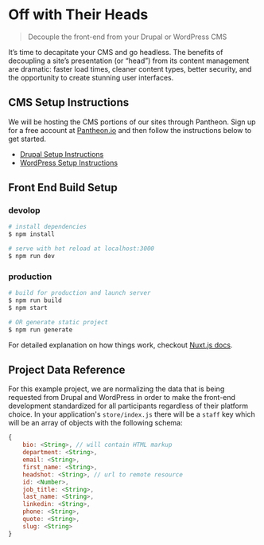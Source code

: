 # Off with Their Heads

> Decouple the front-end from your Drupal or WordPress CMS

It’s time to decapitate your CMS and go headless. The benefits of decoupling a site’s presentation (or “head”) from its content management are dramatic: faster load times, cleaner content types, better security, and the opportunity to create stunning user interfaces.

## CMS Setup Instructions

We will be hosting the CMS portions of our sites through Pantheon. Sign up for a free account at <a href="https://pantheon.io/" target="_blank">Pantheon.io</a> and then follow the instructions below to get started.

- [Drupal Setup Instructions](./docs/drupal.md)
- [WordPress Setup Instructions](./docs/wordpress.md)

## Front End Build Setup

### devolop

``` bash
# install dependencies
$ npm install

# serve with hot reload at localhost:3000
$ npm run dev
```

### production
```bash
# build for production and launch server
$ npm run build
$ npm start

# OR generate static project
$ npm run generate
```

For detailed explanation on how things work, checkout [Nuxt.js docs](https://nuxtjs.org).

## Project Data Reference

For this example project, we are normalizing the data that is being requested from Drupal and WordPress in order to make the front-end development standardized for all participants regardless of their platform choice. In your application's `store/index.js` there will be a `staff` key which will be an array of objects with the following schema:

```javascript
{
	bio: <String>, // will contain HTML markup
	department: <String>,
	email: <String>,
	first_name: <String>,
	headshot: <String>, // url to remote resource
	id: <Number>,
	job_title: <String>,
	last_name: <String>,
	linkedin: <String>,
	phone: <String>,
	quote: <String>,
	slug: <String>
}
```
